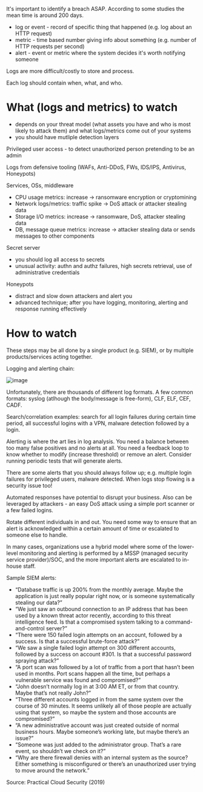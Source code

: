 It's important to identify a breach ASAP. According to some studies the mean time is around 200 days.

* log or event - record of specific thing that happened (e.g. log about an HTTP request)
* metric - time based number giving info about something (e.g. number of HTTP requests per second)
* alert - event or metric where the system decides it's worth notifying someone

Logs are more difficult/costly to store and process.

Each log should contain when, what, and who.

# What (logs and metrics) to watch

* depends on your threat model (what assets you have and who is most likely to attack them) and what logs/metrics come out of your systems
* you should have mutliple detection layers

Privileged user access - to detect unauthorized person pretending to be an admin

Logs from defensive tooling (WAFs, Anti-DDoS, FWs, IDS/IPS, Antivirus, Honeypots)

Services, OSs, middleware

* CPU usage metrics: increase -> ransomware encryption or cryptomining
* Network logs/metrics: traffic spike -> DoS attack or attacker stealing data
* Storage I/O metrics: increase -> ransomware, DoS, attacker stealing data
* DB, message queue metrics: increase -> attacker stealing data or sends messages to other components

Secret server

* you should log all access to secrets
* unusual activity: authn and authz failures, high secrets retrieval, use of administrative credentials

Honeypots

* distract and slow down attackers and alert you
* advanced technique; after you have logging, monitoring, alerting and response running effectively

# How to watch

These steps may be all done by a single product (e.g. SIEM), or by multiple products/services acting together.

Logging and alerting chain:

![image](https://user-images.githubusercontent.com/1047259/139064744-9e542ce1-8e1b-437c-a136-f9fd2dab8a78.png)

Unfortunately, there are thousands of different log formats. A few common formats: syslog (atlhough the body/message is free-form), CLF, ELF, CEF, CADF.

Search/correlation examples: search for all login failures during certain time period, all successful logins with a VPN, malware detection followed by a login.

Alerting is where the art lies in log analysis. You need a balance between too many false positives and no alerts at all. You need a feedback loop to know whether to modify (increase threshold) or remove an alert. Consider running periodic tests that will generate alerts.

There are some alerts that you should always follow up; e.g. multiple login failures for privileged users, malware detected. When logs stop flowing is a security issue too!

Automated responses have potential to disrupt your business. Also can be leveraged by attackers - an easy DoS attack using a simple port scanner or a few failed logins.

Rotate different individuals in and out. You need some way to ensure that an alert is acknowledged within a certain amount of time or escalated to someone else to handle.

In many cases, organizations use a hybrid model where some of the lower-level monitoring and alerting is performed by a MSSP (managed security service provider)/SOC, and the more important alerts are escalated to in-house staff.

Sample SIEM alerts:

* “Database traffic is up 200% from the monthly average. Maybe the application is just really popular right now, or is someone systematically stealing our data?”
* “We just saw an outbound connection to an IP address that has been used by a known threat actor recently, according to this threat intelligence feed. Is that a compromised system talking to a command-and-control server?”
* “There were 150 failed login attempts on an account, followed by a success. Is that a successful brute-force attack?”
* “We saw a single failed login attempt on 300 different accounts, followed by a success on account #301. Is that a successful password spraying attack?”
* “A port scan was followed by a lot of traffic from a port that hasn’t been used in months. Port scans happen all the time, but perhaps a vulnerable service was found and compromised?”
* “John doesn’t normally log in at 3:00 AM ET, or from that country. Maybe that’s not really John?”
* “Three different accounts logged in from the same system over the course of 30 minutes. It seems unlikely all of those people are actually using that system, so maybe the system and those accounts are compromised?”
* “A new administrative account was just created outside of normal business hours. Maybe someone’s working late, but maybe there’s an issue?”
* “Someone was just added to the administrator group. That’s a rare event, so shouldn’t we check on it?”
* “Why are there firewall denies with an internal system as the source? Either something is misconfigured or there’s an unauthorized user trying to move around the network.”

Source: Practical Cloud Security (2019)
